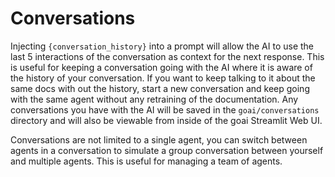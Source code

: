 # Conversations

Injecting `{conversation_history}` into a prompt will allow the AI to use the last 5 interactions of the conversation as context for the next response.  This is useful for keeping a conversation going with the AI where it is aware of the history of your conversation.  If you want to keep talking to it about the same docs with out the history, start a new conversation and keep going with the same agent without any retraining of the documentation. Any conversations you have with the AI will be saved in the `goai/conversations` directory and will also be viewable from inside of the goai Streamlit Web UI.

Conversations are not limited to a single agent, you can switch between agents in a conversation to simulate a group conversation between yourself and multiple agents. This is useful for managing a team of agents.